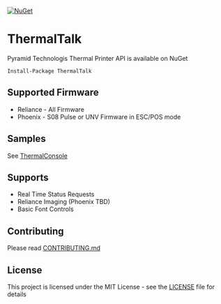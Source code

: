 [![NuGet](https://img.shields.io/nuget/v/ThermalTalk.svg)](https://www.nuget.org/packages/ThermalTalk/)

# ThermalTalk
Pyramid Technologis Thermal Printer API is available on NuGet

    Install-Package ThermalTalk

## Supported Firmware

* Reliance - All Firmware
* Phoenix - S08 Pulse or UNV Firmware in ESC/POS mode

## Samples
See [ThermalConsole](ThermalConsole)

## Supports
* Real Time Status Requests
* Reliance Imaging (Phoenix TBD)
* Basic Font Controls

## Contributing

Please read [CONTRIBUTING.md](CONTRIBUTING.md)

## License

This project is licensed under the MIT License - see the [LICENSE](LICENSE) file for details
